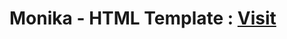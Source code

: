 <h1>Monika - HTML Template : <a href="https://hm-azijul.github.io/Monika/home-01.html" target="_blank">Visit</a></h1>
